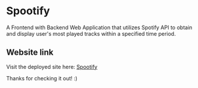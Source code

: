 # Spootify 

A Frontend with Backend Web Application that utilizes Spotify API to obtain and display user's most played tracks within a specified time period.

## Website link

Visit the deployed site here: [Spootify](https://spootifyit.herokuapp.com/)

Thanks for checking it out! :)
